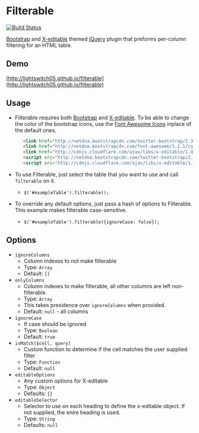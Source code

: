 # Filterable

[![Build Status](https://travis-ci.org/lightswitch05/filterable.png?branch=master)](https://travis-ci.org/lightswitch05/filterable)

[Bootstrap](http://twitter.github.io/bootstrap/) and [X-editable](http://vitalets.github.io/x-editable/) themed [jQuery](http://jquery.com/) plugin that preforms per-column filtering for an HTML table.

## Demo
[http://lightswitch05.github.io/filterable](http://lightswitch05.github.io/filterable)

## Usage
- Filterable requires both [Bootstrap](http://twitter.github.io/bootstrap/) and [X-editable](http://vitalets.github.io/x-editable/). To be able to change the color of the bootstrap icons, use the [Font Awesome Icons](http://fortawesome.github.io/Font-Awesome/) inplace of the default ones.

  ```html
     <link href="http://netdna.bootstrapcdn.com/twitter-bootstrap/2.3.2/css/bootstrap-combined.no-icons.min.css" rel="stylesheet">
     <link href="http://netdna.bootstrapcdn.com/font-awesome/3.1.1/css/font-awesome.min.css" rel="stylesheet">
     <link href="http://cdnjs.cloudflare.com/ajax/libs/x-editable/1.4.5/bootstrap-editable/css/bootstrap-editable.css" rel="stylesheet">
     <script src="http://netdna.bootstrapcdn.com/twitter-bootstrap/2.3.2/js/bootstrap.min.js"></script>
     <script src="http://cdnjs.cloudflare.com/ajax/libs/x-editable/1.4.5/bootstrap-editable/js/bootstrap-editable.min.js"></script>
  ```

- To use Filterable, just select the table that you want to use and call `filterable` on it.
  - `$('#exampleTable').filterable();`
- To override any default options, just pass a hash of options to Filterable. This example makes filterable case-sensitive.
  - `$('#exampleTable').filterable({ignoreCase: false});`

## Options
- `ignoreColumns`
  - Column indexes to not make filterable
  - Type: `Array`
  - Default: `[]`
- `onlyColumns`
  - Column indexes to make filterable, all other columns are left non-filterable.
  - Type: `Array`
  - This takes presidence over `ignoreColumns` when provided.
  - Default: `null` - all columns
- `ignoreCase`
  - If case should be ignored
  - Type: `Boolean`
  - Default: `true`
- `isMatch($cell, query)`
  - Custom function to determine if the cell matches the user supplied filter
  - Type: `Function`
  - Default: `null`
- `editableOptions`
  - Any custom options for X-editable
  - Type: `Object`
  - Defaults: `{}`
- `editableSelector`
  - Selector to use on each heading to define the x-editable object. If not supplied, the enire heading is used.
  - Type: `String`
  - Defaults: `null`
